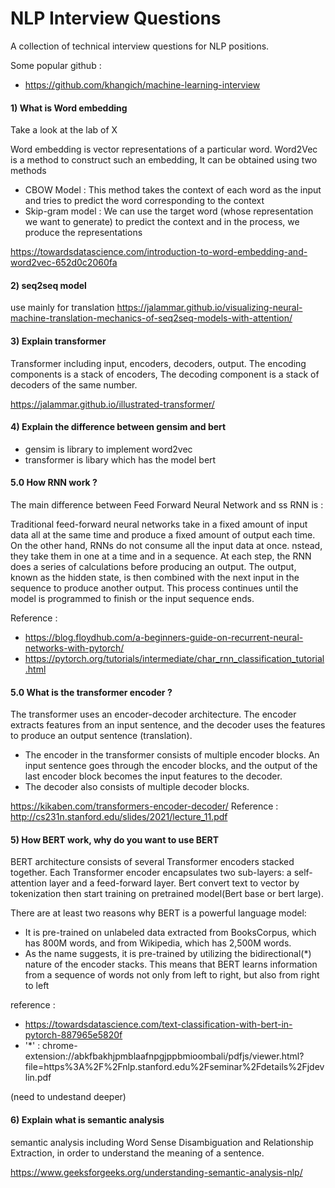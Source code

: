 # NLP Interview Questions
A collection of technical interview questions for NLP  positions.

Some popular github :
- https://github.com/khangich/machine-learning-interview


#### 1) What is Word embedding

Take a look at the lab of X

Word embedding is vector representations of a particular word. Word2Vec is a method to construct such an embedding, It can be obtained using two methods
- CBOW Model : This method takes the context of each word as the input and tries to predict the word corresponding to the context
- Skip-gram model : We can use the target word (whose representation we want to generate) to predict the context and in the process, we produce the representations

https://towardsdatascience.com/introduction-to-word-embedding-and-word2vec-652d0c2060fa

#### 2) seq2seq model 

use mainly for translation
https://jalammar.github.io/visualizing-neural-machine-translation-mechanics-of-seq2seq-models-with-attention/

#### 3) Explain transformer 

Transformer including input, encoders, decoders, output. The encoding components is a stack of encoders, The decoding component is a stack of decoders of the same number.

https://jalammar.github.io/illustrated-transformer/


#### 4) Explain the difference between gensim and bert 
- gensim is library to implement word2vec
- transformer is libary which has the model bert

#### 5.0 How RNN work ?

The main difference between Feed Forward Neural Network and ss RNN is :

Traditional feed-forward neural networks take in a fixed amount of input data all at the same time and produce a fixed amount of output each time. On the other hand, RNNs do not consume all the input data at once. nstead, they take them in one at a time and in a sequence. At each step, the RNN does a series of calculations before producing an output. The output, known as the hidden state, is then combined with the next input in the sequence to produce another output. This process continues until the model is programmed to finish or the input sequence ends.

Reference :
- https://blog.floydhub.com/a-beginners-guide-on-recurrent-neural-networks-with-pytorch/
- https://pytorch.org/tutorials/intermediate/char_rnn_classification_tutorial.html


#### 5.0 What is the transformer encoder ?
The transformer uses an encoder-decoder architecture. The encoder extracts features from an input sentence, and the decoder uses the features to produce an output sentence (translation).
- The encoder in the transformer consists of multiple encoder blocks. An input sentence goes through the encoder blocks, and the output of the last encoder block becomes the input features to the decoder.
- The decoder also consists of multiple decoder blocks.

https://kikaben.com/transformers-encoder-decoder/
Reference : http://cs231n.stanford.edu/slides/2021/lecture_11.pdf

#### 5) How BERT work, why do you want to use BERT

BERT architecture consists of several Transformer encoders stacked together. Each Transformer encoder encapsulates two sub-layers: a self-attention layer and a feed-forward layer. Bert convert text to vector by tokenization then start training on pretrained model(Bert base or bert large).

There are at least two reasons why BERT is a powerful language model:

- It is pre-trained on unlabeled data extracted from BooksCorpus, which has 800M words, and from Wikipedia, which has 2,500M words.
- As the name suggests, it is pre-trained by utilizing the bidirectional(*) nature of the encoder stacks. This means that BERT learns information from a sequence of words not only from left to right, but also from right to left 

reference : 
- https://towardsdatascience.com/text-classification-with-bert-in-pytorch-887965e5820f
- '*' : chrome-extension://abkfbakhjpmblaafnpgjppbmioombali/pdfjs/viewer.html?file=https%3A%2F%2Fnlp.stanford.edu%2Fseminar%2Fdetails%2Fjdevlin.pdf

(need to undestand deeper)
#### 6) Explain what is semantic analysis

semantic analysis including Word Sense Disambiguation and Relationship Extraction, in order to understand the meaning of a sentence.

https://www.geeksforgeeks.org/understanding-semantic-analysis-nlp/






